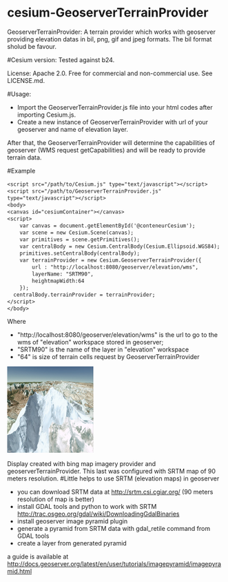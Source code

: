cesium-GeoserverTerrainProvider
================

GeoserverTerrainProvider: A terrain provider which works with geoserver providing elevation datas in bil, png, gif and jpeg formats. The bil format sholud be favour. 

#Cesium version: 
Tested against b24.

License: Apache 2.0. Free for commercial and non-commercial use. See LICENSE.md.

#Usage:

- Import the GeoserverTerrainProvider.js file into your html codes after importing Cesium.js.
- Create a new instance of GeoserverTerrainProvider with url of your geoserver and name of elevation layer.

After that, the GeoserverTerrainProvider will determine the capabilities of geoserver (WMS request getCapabilities) and will be ready to provide terrain data.

#Example

    <script src="/path/to/Cesium.js" type="text/javascript"></script>
    <script src="/path/to/GeoserverTerrainProvider.js" type="text/javascript"></script>
    <body>
	<canvas id="cesiumContainer"></canvas>
	<script>
		var canvas = document.getElementById('@conteneurCesium');
		var scene = new Cesium.Scene(canvas);
		var primitives = scene.getPrimitives();
		var centralBody = new Cesium.CentralBody(Cesium.Ellipsoid.WGS84);
		primitives.setCentralBody(centralBody);
		var terrainProvider = new Cesium.GeoserverTerrainProvider({
	        url : "http://localhost:8080/geoserver/elevation/wms",
	        layerName: "SRTM90",
	        heightmapWidth:64
	    });
	  centralBody.terrainProvider = terrainProvider; 
	</script>
    </body>
Where
- "http://localhost:8080/geoserver/elevation/wms" is the url to go to the wms of "elevation" workspace stored in geoserver;
- "SRTM90" is the name of the layer in "elevation" workspace
- "64" is size of terrain cells request by GeoserverTerrainProvider

<img src="images/MountEverestWithGeoserver.jpg" width="200" height="200" />

Display created with bing map imagery provider and geoserverTerrainProvider. This last was configured with SRTM map of 90 meters resolution. 
#Little helps to use SRTM (elevation maps) in geoserver
- you can download SRTM data at http://srtm.csi.cgiar.org/  (90 meters resolution of map is better)
- install GDAL tools and python to work with SRTM http://trac.osgeo.org/gdal/wiki/DownloadingGdalBinaries 
- install geoserver image pyramid plugin 
- generate a pyramid from SRTM data with gdal_retile command from GDAL tools
- create a layer from generated pyramid

a guide is available at http://docs.geoserver.org/latest/en/user/tutorials/imagepyramid/imagepyramid.html 

